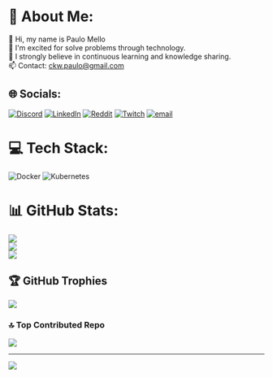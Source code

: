 # 💫 About Me:
👋 Hi, my name is Paulo Mello<br>👀 I'm excited for solve problems through technology.<br>🌱 I strongly believe in continuous learning and knowledge sharing.<br>📫 Contact: ckw.paulo@gmail.com


## 🌐 Socials:
[![Discord](https://img.shields.io/badge/Discord-%237289DA.svg?logo=discord&logoColor=white)](https://discord.gg/paulomello) [![LinkedIn](https://img.shields.io/badge/LinkedIn-%230077B5.svg?logo=linkedin&logoColor=white)](https://linkedin.com/in/https://www.linkedin.com/in/paulo-henrique-melloo/) [![Reddit](https://img.shields.io/badge/Reddit-%23FF4500.svg?logo=Reddit&logoColor=white)](https://reddit.com/user/https://www.reddit.com/user/pauloomelloo/) [![Twitch](https://img.shields.io/badge/Twitch-%239146FF.svg?logo=Twitch&logoColor=white)](https://twitch.tv/https://www.twitch.tv/paulo_melloo) [![email](https://img.shields.io/badge/Email-D14836?logo=gmail&logoColor=white)](mailto:ckw.paulo@gmail.com) 

# 💻 Tech Stack:
![Docker](https://img.shields.io/badge/docker-%230db7ed.svg?style=for-the-badge&logo=docker&logoColor=white) ![Kubernetes](https://img.shields.io/badge/kubernetes-%23326ce5.svg?style=for-the-badge&logo=kubernetes&logoColor=white)
# 📊 GitHub Stats:
![](https://github-readme-stats.vercel.app/api?username=paulomelloo&theme=dark&hide_border=false&include_all_commits=true&count_private=true)<br/>
![](https://nirzak-streak-stats.vercel.app/?user=paulomelloo&theme=dark&hide_border=false)<br/>
![](https://github-readme-stats.vercel.app/api/top-langs/?username=paulomelloo&theme=dark&hide_border=false&include_all_commits=true&count_private=true&layout=compact)

## 🏆 GitHub Trophies
![](https://github-profile-trophy.vercel.app/?username=paulomelloo&theme=radical&no-frame=false&no-bg=true&margin-w=4)

### 🔝 Top Contributed Repo
![](https://github-contributor-stats.vercel.app/api?username=paulomelloo&limit=5&theme=dark&combine_all_yearly_contributions=true)

---
[![](https://visitcount.itsvg.in/api?id=paulomelloo&icon=0&color=0)](https://visitcount.itsvg.in)

<!-- Proudly created with GPRM ( https://gprm.itsvg.in ) -->
